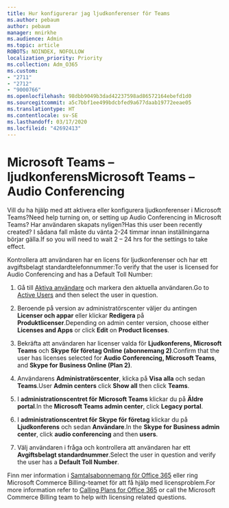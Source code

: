 ```yaml
---
title: Hur konfigurerar jag ljudkonferenser för Teams
ms.author: pebaum
author: pebaum
manager: mnirkhe
ms.audience: Admin
ms.topic: article
ROBOTS: NOINDEX, NOFOLLOW
localization_priority: Priority
ms.collection: Adm_O365
ms.custom:
- "2711"
- "2712"
- "9000766"
ms.openlocfilehash: 98dbb9049b3dad42237598ad86572164ebefd1d0
ms.sourcegitcommit: a5c7bbf1ee499bdcbfed9a677daab19772eeae05
ms.translationtype: HT
ms.contentlocale: sv-SE
ms.lasthandoff: 03/17/2020
ms.locfileid: "42692413"
---
```

# <a name="microsoft-teams--audio-conferencing"></a><span data-ttu-id="23e86-102">Microsoft Teams – ljudkonferens</span><span class="sxs-lookup"><span data-stu-id="23e86-102">Microsoft Teams – Audio Conferencing</span></span>

<span data-ttu-id="23e86-103">Vill du ha hjälp med att aktivera eller konfigurera ljudkonferenser i Microsoft Teams?</span><span class="sxs-lookup"><span data-stu-id="23e86-103">Need help turning on, or setting up Audio Conferencing in Microsoft Teams?</span></span> <span data-ttu-id="23e86-104">Har användaren skapats nyligen?</span><span class="sxs-lookup"><span data-stu-id="23e86-104">Has this user been recently created?</span></span>  <span data-ttu-id="23e86-105">I sådana fall måste du vänta 2-24 timmar innan inställningarna börjar gälla.</span><span class="sxs-lookup"><span data-stu-id="23e86-105">If so you will need to wait 2 – 24 hrs for the settings to take effect.</span></span>    

<span data-ttu-id="23e86-106">Kontrollera att användaren har en licens för ljudkonferenser och har ett avgiftsbelagt standardtelefonnummer:</span><span class="sxs-lookup"><span data-stu-id="23e86-106">To verify that the user is licensed for Audio Conferencing and has a Default Toll Number:</span></span>

1. <span data-ttu-id="23e86-107">Gå till [Aktiva användare](https://admin.microsoft.com/Adminportal/Home?source=applauncher#/users) och markera den aktuella användaren.</span><span class="sxs-lookup"><span data-stu-id="23e86-107">Go to [Active Users](https://admin.microsoft.com/Adminportal/Home?source=applauncher#/users) and then select the user in question.</span></span>

2. <span data-ttu-id="23e86-108">Beroende på version av administratörscenter väljer du antingen **Licenser och appar** eller klickar **Redigera** på **Produktlicenser**.</span><span class="sxs-lookup"><span data-stu-id="23e86-108">Depending on admin center version, choose either **Licenses and Apps** or click **Edit** on **Product licenses**.</span></span>

3. <span data-ttu-id="23e86-109">Bekräfta att användaren har licenser valda för **Ljudkonferens, Microsoft Teams** och **Skype för företag Online (abonnemang 2)**.</span><span class="sxs-lookup"><span data-stu-id="23e86-109">Confirm that the user has licenses selected for **Audio Conferencing, Microsoft Teams**, and **Skype for Business Online (Plan 2)**.</span></span>

4. <span data-ttu-id="23e86-110">Användarens **Administratörscenter**, klicka på **Visa alla** och sedan **Teams**.</span><span class="sxs-lookup"><span data-stu-id="23e86-110">User **Admin centers** click **Show all** then click **Teams**.</span></span>

5. <span data-ttu-id="23e86-111">I **administrationscentret för Microsoft Teams** klickar du på **Äldre portal**.</span><span class="sxs-lookup"><span data-stu-id="23e86-111">In the **Microsoft Teams admin center**, click **Legacy portal**.</span></span>

6. <span data-ttu-id="23e86-112">I **administrationscentret för Skype för företag** klickar du på **Ljudkonferens** och sedan **Användare**.</span><span class="sxs-lookup"><span data-stu-id="23e86-112">In the **Skype for Business admin center**, click **audio conferencing** and then **users**.</span></span>

7. <span data-ttu-id="23e86-113">Välj användaren i fråga och kontrollera att användaren har ett **Avgiftsbelagt standardnummer**.</span><span class="sxs-lookup"><span data-stu-id="23e86-113">Select the user in question and verify the user has a **Default Toll Number**.</span></span>

<span data-ttu-id="23e86-114">Finn mer information i [Samtalsabonnemang för Office 365](https://docs.microsoft.com/microsoftteams/calling-plans-for-office-365) eller ring Microsoft Commerce Billing-teamet för att få hjälp med licensproblem.</span><span class="sxs-lookup"><span data-stu-id="23e86-114">For more information refer to [Calling Plans for Office 365](https://docs.microsoft.com/microsoftteams/calling-plans-for-office-365) or call the Microsoft Commerce Billing team to help with licensing related questions.</span></span>
